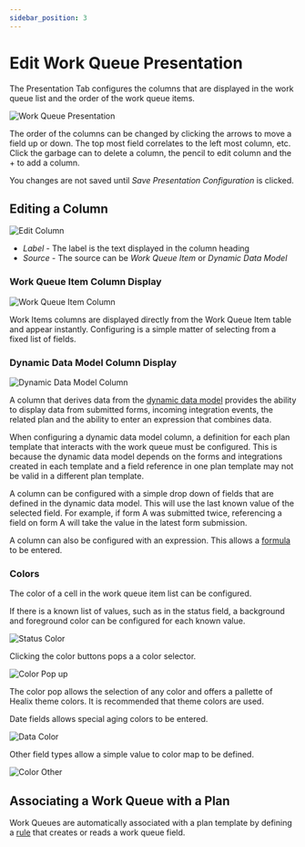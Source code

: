```yaml
---
sidebar_position: 3
---
```


# Edit Work Queue Presentation

The Presentation Tab configures the columns that are displayed in the work queue list and the order of the work queue items.

![Work Queue Presentation](./img/work-queue-presentation.png)

The order of the columns can be changed by clicking the arrows to move a field up or down.  The top most field correlates to the left most column, etc.  Click the garbage can to delete a column, the pencil to edit column and the + to add a column.  

You changes are not saved until *Save Presentation Configuration* is clicked.

## Editing a Column

![Edit Column](./img/edit-column.png)

* *Label* - The label is the text displayed in the column heading
* *Source* - The source can be *Work Queue Item* or *Dynamic Data Model*

### Work Queue Item Column Display

![Work Queue Item Column](./img/edit-column-work-queue.png)

Work Items columns are displayed directly from the Work Queue Item table and appear instantly. Configuring is a simple matter of selecting from a fixed list of fields.

### Dynamic Data Model Column Display

![Dynamic Data Model Column](./img/edit-column-dynamic-data-model.png)

A column that derives data from the [dynamic data model](../../dynamic-data-model/) provides the ability to display data from submitted forms, incoming integration events, the related plan and the ability to enter an expression that combines data.

When configuring a dynamic data model column, a definition for each plan template that interacts with the work queue must be configured.  This is because the dynamic data model depends on the forms and integrations created in each template and a field reference in one plan template may not be valid in a different plan template.

A column can be configured with a simple drop down of fields that are defined in the dynamic data model.  This will use the last known value of the selected field.  For example, if form A was submitted twice, referencing a field on form A will take the value in the latest form submission.

A column can also be configured with an expression.  This allows a [formula](../../dynamic-data-model/healix-calculation-grammar) to be entered.

### Colors

The color of a cell in the work queue item list can be configured.

If there is a known list of values, such as in the status field, a background and foreground color can be configured for each known value.

![Status Color](./img/edit-column-status-colors.png)

Clicking the color buttons pops a a color selector.

![Color Pop up](./img/edit-column-colors.png)

The color pop allows the selection of any color and offers a pallette of Healix theme colors.  It is recommended that theme colors are used.

Date fields allows special aging colors to be entered.

![Data Color](./img/edit-column-dates-colors.png)

Other field types allow a simple value to color map to be defined.

![Color Other](./img/edit-column-other.png)

## Associating a Work Queue with a Plan

Work Queues are automatically associated with a plan template by defining a [rule](../../creating-plans/rules/) that creates or reads a work queue field.


